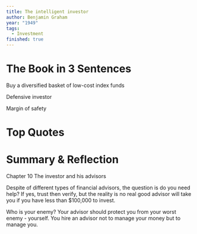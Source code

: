 ```yaml
---
title: The intelligent investor
author: Benjamin Graham
year: "1949"
tags:
  - Investment
finished: true
---
```


# The Book in 3 Sentences

Buy a diversified basket of low-cost index funds

Defensive investor

Margin of safety

# Top Quotes


# Summary & Reflection

Chapter 10 The investor and his advisors

Despite of different types of financial advisors, the question is do you need help? If yes, trust then verify, but the reality is no real good advisor will take you if you have less than $100,000 to invest.

Who is your enemy? Your advisor should protect you from your worst enemy - yourself. You hire an advisor not to manage your money but to manage you.